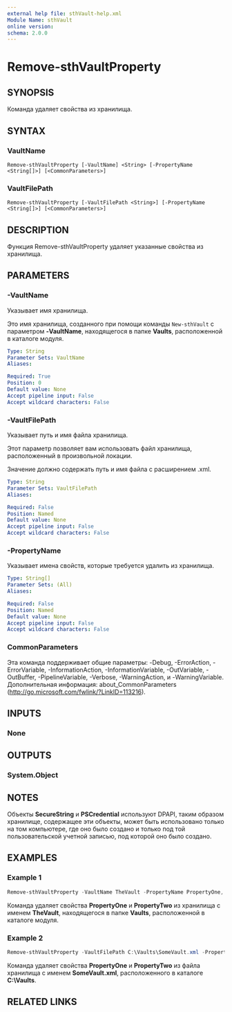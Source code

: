 ```yaml
---
external help file: sthVault-help.xml
Module Name: sthVault
online version:
schema: 2.0.0
---
```


# Remove-sthVaultProperty

## SYNOPSIS
Команда удаляет свойства из хранилища.

## SYNTAX

### VaultName
```
Remove-sthVaultProperty [-VaultName] <String> [-PropertyName <String[]>] [<CommonParameters>]
```

### VaultFilePath
```
Remove-sthVaultProperty [-VaultFilePath <String>] [-PropertyName <String[]>] [<CommonParameters>]
```

## DESCRIPTION
Функция Remove-sthVaultProperty удаляет указанные свойства из хранилища.

## PARAMETERS

### -VaultName

Указывает имя хранилища.

Это имя хранилища, созданного при помощи команды `New-sthVault` с параметром **-VaultName**, находящегося в папке **Vaults**, расположенной в каталоге модуля.

```yaml
Type: String
Parameter Sets: VaultName
Aliases:

Required: True
Position: 0
Default value: None
Accept pipeline input: False
Accept wildcard characters: False
```

### -VaultFilePath
Указывает путь и имя файла хранилища.

Этот параметр позволяет вам использовать файл хранилища, расположенный в произвольной локации.

Значение должно содержать путь и имя файла с расширением .xml.

```yaml
Type: String
Parameter Sets: VaultFilePath
Aliases:

Required: False
Position: Named
Default value: None
Accept pipeline input: False
Accept wildcard characters: False
```

### -PropertyName
Указывает имена свойств, которые требуется удалить из хранилища.

```yaml
Type: String[]
Parameter Sets: (All)
Aliases:

Required: False
Position: Named
Default value: None
Accept pipeline input: False
Accept wildcard characters: False
```

### CommonParameters
Эта команда поддерживает общие параметры: -Debug, -ErrorAction, -ErrorVariable, -InformationAction, -InformationVariable, -OutVariable, -OutBuffer, -PipelineVariable, -Verbose, -WarningAction, и -WarningVariable.
Дополнительная информация: about_CommonParameters (http://go.microsoft.com/fwlink/?LinkID=113216).

## INPUTS

### None

## OUTPUTS

### System.Object
## NOTES

Объекты **SecureString** и **PSCredential** используют DPAPI, таким образом хранилище, содержащее эти объекты, может быть использовано только на том компьютере, где оно было создано и только под той пользовательской учетной записью, под которой оно было создано.

## EXAMPLES

### Example 1
```powershell
Remove-sthVaultProperty -VaultName TheVault -PropertyName PropertyOne, PropertyTwo
```

Команда удаляет свойства **PropertyOne** и **PropertyTwo** из хранилища с именем **TheVault**, находящегося в папке **Vaults**, расположенной в каталоге модуля.

### Example 2
```powershell
Remove-sthVaultProperty -VaultFilePath C:\Vaults\SomeVault.xml -PropertyName PropertyOne, PropertyTwo
```

Команда удаляет свойства **PropertyOne** и **PropertyTwo** из файла хранилища с именем **SomeVault.xml**, расположенного в каталоге **C:\Vaults**.

## RELATED LINKS
